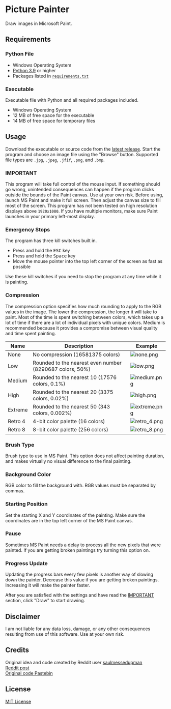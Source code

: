 # Picture Painter

Draw images in Microsoft Paint.

## Requirements

### Python File

- Windows Operating System
- [Python 3.9](https://www.python.org/downloads/) or higher
- Packages listed in [`requirements.txt`](requirements.txt)

### Executable

Executable file with Python and all required packages included.

- Windows Operating System
- 12 MB of free space for the executable
- 14 MB of free space for temporary files

## Usage

Download the executable or source code from the [latest release](https://github.com/lemonyte/picture-painter/releases/latest).
Start the program and choose an image file using the "Browse" button. Supported file types are `.jpg`, `.jpeg`, `.jfif`, `.png`, and `.bmp`.

### IMPORTANT

This program will take full control of the mouse input. If something should go wrong, unintended consequences can happen if the program clicks outside the bounds of the Paint canvas. Use at your own risk. Before using, launch MS Paint and make it full screen. Then adjust the canvas size to fill most of the screen. This program has not been tested on high resolution displays above `1920x1080`. If you have multiple monitors, make sure Paint launches in your primary left-most display.

### Emergency Stops

The program has three kill switches built in.

- Press and hold the <kbd>ESC</kbd> key
- Press and hold the <kbd>Space</kbd> key
- Move the mouse pointer into the top left corner of the screen as fast as possible

Use these kill switches if you need to stop the program at any time while it is painting.

### Compression

The compression option specifies how much rounding to apply to the RGB values in the image. The lower the compression, the longer it will take to paint. Most of the time is spent switching between colors, which takes up a lot of time if there are a lot of individual pixels with unique colors. Medium is recommended because it provides a compromise between visual quality and time spent painting.

|Name|Description|Example|
|----|-----------|-------|
|None|No compression (16581375 colors)|![none.png](images/compression/none.png "None")|
|Low|Rounded to the nearest even number (8290687 colors, 50%)|![low.png](images/compression/low.png "Low")|
|Medium|Rounded to the nearest 10 (17576 colors, 0.1%)|![medium.png](images/compression/medium.png "Medium")|
|High|Rounded to the nearest 20 (3375 colors, 0.02%)|![high.png](images/compression/high.png "High")|
|Extreme|Rounded to the nearest 50 (343 colors, 0.002%)|![extreme.png](images/compression/extreme.png "Extreme")|
|Retro 4|4-bit color palette (16 colors)|![retro_4.png](images/compression/retro_4.png "Retro 4")|
|Retro 8|8-bit color palette (256 colors)|![retro_8.png](images/compression/retro_8.png "Retro 8")|

### Brush Type

Brush type to use in MS Paint. This option does not affect painting duration, and makes virtually no visual difference to the final painting.

### Background Color

RGB color to fill the background with. RGB values must be separated by commas.

### Starting Position

Set the starting X and Y coordinates of the painting. Make sure the coordinates are in the top left corner of the MS Paint canvas.

### Pause

Sometimes MS Paint needs a delay to process all the new pixels that were painted. If you are getting broken paintings try turning this option on.

### Progress Update

Updating the progress bars every few pixels is another way of slowing down the painter. Decrease this value if you are getting broken paintings. Increasing it will make the painter faster.

After you are satisfied with the settings and have read the [IMPORTANT](#important) section, click "Draw" to start drawing.

## Disclaimer

I am not liable for any data loss, damage, or any other consequences resulting from use of this software. Use at your own risk.

## Credits

Original idea and code created by Reddit user [saulmessedupman](https://www.reddit.com/user/saulmessedupman/)  
[Reddit post](https://www.reddit.com/r/learnpython/comments/9weko5/what_useless_projects_are_you_working_on/)  
[Original code Pastebin](https://pastebin.com/zSrYLWtf)

## License

[MIT License](license.txt)
